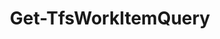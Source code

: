 ﻿---
title: Get-TfsWorkItemQuery
breadcrumbs: [ "WorkItem", "Query" ]
parent: "WorkItem.Query"
description: "Gets the definition of one or more work item saved queries. "
remarks: 
parameterSets: 
  "_All_": [ Collection, Deleted, Project, Query, Scope, Server ] 
  "__AllParameterSets":  
    Query: 
      type: "object"  
      position: "0"  
    Collection: 
      type: "object"  
    Deleted: 
      type: "SwitchParameter"  
    Project: 
      type: "object"  
    Scope: 
      type: "QueryItemScope"  
    Server: 
      type: "object" 
parameters: 
  - name: "Query" 
    description: "Specifies one or more saved queries to return. Wildcards supported. When omitted, returns all saved queries in the given scope of the given team project. " 
    globbing: false 
    position: 0 
    type: "object" 
    aliases: [ Path ] 
    defaultValue: "**" 
  - name: "Path" 
    description: "Specifies one or more saved queries to return. Wildcards supported. When omitted, returns all saved queries in the given scope of the given team project. This is an alias of the Query parameter." 
    globbing: false 
    position: 0 
    type: "object" 
    aliases: [ Path ] 
    defaultValue: "**" 
  - name: "Scope" 
    description: "Specifies the scope of the returned item. Personal refers to the \"My Queries\" folder\", whereas Shared refers to the \"Shared Queries\" folder. When omitted defaults to \"Both\", effectively searching for items in both scopes. Possible values: Personal, Shared, Both" 
    globbing: false 
    type: "QueryItemScope" 
    defaultValue: "Both" 
  - name: "Deleted" 
    description: "Returns deleted items. " 
    globbing: false 
    type: "SwitchParameter" 
    defaultValue: "False" 
  - name: "Project" 
    description: "Specifies the name of the Team Project, its ID (a GUID), or a Microsoft.TeamFoundation.Core.WebApi.TeamProject object to connect to. When omitted, it defaults to the connection set by Connect-TfsTeamProject (if any). For more details, see the Get-TfsTeamProject cmdlet. " 
    globbing: false 
    pipelineInput: "true (ByValue)" 
    type: "object" 
  - name: "Collection" 
    description: "Specifies the URL to the Team Project Collection or Azure DevOps Organization to connect to, a TfsTeamProjectCollection object (Windows PowerShell only), or a VssConnection object. You can also connect to an Azure DevOps Services organizations by simply providing its name instead of the full URL. For more details, see the Get-TfsTeamProjectCollection cmdlet. When omitted, it defaults to the connection set by Connect-TfsTeamProjectCollection (if any). " 
    globbing: false 
    type: "object" 
    aliases: [ Organization ] 
  - name: "Organization" 
    description: "Specifies the URL to the Team Project Collection or Azure DevOps Organization to connect to, a TfsTeamProjectCollection object (Windows PowerShell only), or a VssConnection object. You can also connect to an Azure DevOps Services organizations by simply providing its name instead of the full URL. For more details, see the Get-TfsTeamProjectCollection cmdlet. When omitted, it defaults to the connection set by Connect-TfsTeamProjectCollection (if any). This is an alias of the Collection parameter." 
    globbing: false 
    type: "object" 
    aliases: [ Organization ] 
  - name: "Server" 
    description: "Specifies the URL to the Team Foundation Server to connect to, a TfsConfigurationServer object (Windows PowerShell only), or a VssConnection object. When omitted, it defaults to the connection set by Connect-TfsConfiguration (if any). For more details, see the Get-TfsConfigurationServer cmdlet. " 
    globbing: false 
    type: "object"
inputs: 
  - type: "System.Object" 
    description: "Specifies the name of the Team Project, its ID (a GUID), or a Microsoft.TeamFoundation.Core.WebApi.TeamProject object to connect to. When omitted, it defaults to the connection set by Connect-TfsTeamProject (if any). For more details, see the Get-TfsTeamProject cmdlet. "
outputs: 
  - type: "Microsoft.TeamFoundation.WorkItemTracking.WebApi.Models.QueryHierarchyItem" 
    description: 
notes: 
relatedLinks: 
  - text: "Online Version:" 
    uri: "https://tfscmdlets.dev/docs/cmdlets/WorkItem/Query/Get-TfsWorkItemQuery"
aliases: 
examples: 
---
